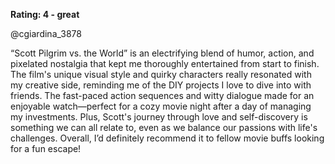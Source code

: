 **Rating: 4 - great**  

@cgiardina_3878 

“Scott Pilgrim vs. the World” is an electrifying blend of humor, action, and pixelated nostalgia that kept me thoroughly entertained from start to finish. The film's unique visual style and quirky characters really resonated with my creative side, reminding me of the DIY projects I love to dive into with friends. The fast-paced action sequences and witty dialogue made for an enjoyable watch—perfect for a cozy movie night after a day of managing my investments. Plus, Scott's journey through love and self-discovery is something we can all relate to, even as we balance our passions with life's challenges. Overall, I’d definitely recommend it to fellow movie buffs looking for a fun escape!